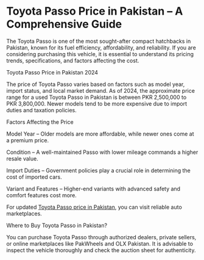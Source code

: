 # Toyota Passo Price in Pakistan – A Comprehensive Guide

The Toyota Passo is one of the most sought-after compact hatchbacks in Pakistan, known for its fuel efficiency, affordability, and reliability. If you are considering purchasing this vehicle, it is essential to understand its pricing trends, specifications, and factors affecting the cost.

Toyota Passo Price in Pakistan 2024

The price of Toyota Passo varies based on factors such as model year, import status, and local market demand. As of 2024, the approximate price range for a used Toyota Passo in Pakistan is between PKR 2,500,000 to PKR 3,800,000. Newer models tend to be more expensive due to import duties and taxation policies.

Factors Affecting the Price

Model Year – Older models are more affordable, while newer ones come at a premium price.

Condition – A well-maintained Passo with lower mileage commands a higher resale value.

Import Duties – Government policies play a crucial role in determining the cost of imported cars.

Variant and Features – Higher-end variants with advanced safety and comfort features cost more.

For updated [Toyota Passo price in Pakistan](https://www.malikki.com/category/passo), you can visit reliable auto marketplaces.

Where to Buy Toyota Passo in Pakistan?

You can purchase Toyota Passo through authorized dealers, private sellers, or online marketplaces like PakWheels and OLX Pakistan. It is advisable to inspect the vehicle thoroughly and check the auction sheet for authenticity.
